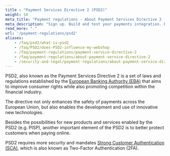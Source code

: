 ```yaml
---
title : "Payment Services Directive 2 (PSD2)"
weight: 10
meta_title: "Payment regulations - About Payment Services Directive 2 - MultiSafepay Docs"
meta_description: "Sign up. Build and test your payments integration. Explore our products and services. Use our API Reference, SDKs, and wrappers. Get support."
read_more: "."
url: '/payment-regulations/psd2'
aliases: 
    - /faq/psd2/what-is-psd2
    - /faq/PSD2/does-PSD2-influence-my-webshop
    - /faq/payment-regulations/payment-service-directive-2
    - /faq/payment-regulations/about-payment-service-directive-2
    - /security-and-legal/payment-regulations/about-payment-service-directive-2/
---
```


PSD2, also known as the Payment Services Directive 2 is a set of laws and regulations established by the [European Banking Authority (EBA)](https://eba.europa.eu) that aims to improve consumer rights while also promoting competition within the financial industry.

The directive not only enhances the safety of payments across the European Union, but also enables the development and use of innovative new technologies.

Besides the possibilities for new products and services enabled by the PSD2 (e.g. PISP), another important element of the PSD2 is to better protect customers when paying online.

PSD2 requires more security and mandates [Strong Customer Authentication (SCA)](https://docs.multisafepay.com/faq/payment-regulations/strong-customer-authentication), which is also known as Two-Factor Authentication (2FA).

